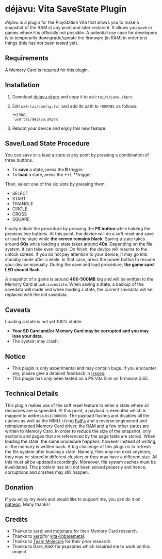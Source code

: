 # déjàvu: Vita SaveState Plugin

*déjàvu* is a plugin for the PlayStation Vita that allows you to make a snapshot of the RAM at any point and later restore it. It allows you save in games where it is officially not possible. A potential use case for developers is to temporarily downgrade/update the firmware (in RAM) in order test things (this has not been tested yet).

## Requirements

A Memory Card is required for this plugin.

## Installation

1. Download [dejavu.skprx](https://github.com/TheOfficialFloW/dejavu/releases) and copy it to `ux0:tai/dejavu.skprx`.

2. Edit `ux0:tai/config.txt` and add its path to `*KERNEL` as follows:

   ```
   *KERNEL
   `ux0:tai/dejavu.skprx
   ```

3. Reboot your device and enjoy this new feature.

## Save/Load State Procedure

You can save or a load a state at any point by pressing a combination of three buttons.

- To **save** a state, press the **R** trigger.
- To **load** a state, press the **L **trigger.

Then, select one of the six slots by pressing them:

- SELECT
- START
- TRIANGLE
- CIRCLE
- CROSS
- SQUARE

Finally initiate the procedure by pressing the **PS button** while holding the previous two buttons. At this point, the device will do a soft reset and save or load the state while **the screen remains black**. Saving a state takes around **60s** while loading a state takes around **40s**. Depending on the file system, it can take even longer. On finish, the device will resume to the unlock screen. If you do not pay attention to your device, it may go into standby mode after a while. In that case, press the power button to resume your device manually. During the save and load procedure, **the game card LED should flash**.

A snapshot of a game is around **400-500MB** big and will be written to the Memory Card at `ux0:savestate`. When saving a state, a backup of the savedata  will made and when loading a state, the current savedata will be replaced with the old savedata.

## Caveats

Loading a state is not yet 100% stable.

- **Your SD Card and/or Memory Card may be corrupted and you may lose your data.**
- The system may crash.

## Notice

- This plugin is only experimental and may contain bugs. If you encounter any, please give a detailed feedback in [Issues](https://github.com/TheOfficialFloW/dejavu/issues).
- This plugin has only been tested on a PS Vita Slim on firmware 3.65.

## Technical Details

This plugin makes use of the soft reset feature to enter a state where all resources are suspended. At this point, a payload is executed which is mapped to address `0x1C000000`. The payload flushes and disables all the caches as well as the MMU. Using [FatFs](http://elm-chan.org/fsw/ff/00index_e.html) and a reverse engineered and reimplemented Memory Card driver, the RAM and a few other states are written to Memory Card. In order to reduce the size of the snapshot, only sections and pages that are referenced by the page table are stored. When loading the state, the same procedure happens, however instead of writing, all the memory is written back. A big challenge of this plugin is to refresh the file system after loading a state. Namely, files may not exist anymore, they may be stored in different clusters or they may have a different size. All this must all be updated accordingly. Moreover, file system caches must be invalidated. This problem has still not been solved properly and hence, corruptions and crashes may still happen.

## Donation

If you enjoy my work and would like to support me, you can do it on [patreon](https://www.patreon.com/TheOfficialFloW). Many thanks!

## Credits

- Thanks to [xerpi](https://github.com/xerpi) and [motoharu](https://github.com/motoharu-gosuto) for their Memory Card research.
- Thanks to [xerpi](https://github.com/xerpi)for [vita-libbaremetal](https://github.com/xerpi/vita-libbaremetal).
- Thanks to [Team Molecule](https://github.com/TeamMolecule) for their prior research.
- Thanks to Dark_AleX for pspstates which inspired me to work on this project.

